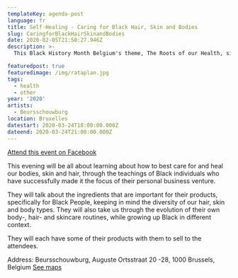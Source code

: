 ```yaml
---
templateKey: agenda-post
language: fr
title: Self-Healing - Caring for Black Hair, Skin and Bodies
slug: CaringforBlackHairSkinandBodies
date: 2020-02-05T21:50:27.946Z
description: >-
  This Black History Month Belgium's theme, The Roots of our Health, signifies going deep into what makes our bodies health, which includes caring the right way about our melanated skin, nurturing healthy hair from the root and treating your body to healing rituals, especially when you know the cultural significance our hair, skin and bodies.

featuredpost: true
featuredimage: /img/rataplan.jpg
tags:
  - health
  - other
year: '2020'
artists:
  - Beursschouwburg
location: Bruxelles
datestart: 2020-03-24T18:00:00.000Z
dateend: 2020-03-24T21:00:00.000Z
---
```

[Attend this event on Facebook](https://www.facebook.com/events/146759283141655/)



This evening will be all about learning about how to best care for and heal our bodies, skin and hair, through the teachings of Black individuals who have successfully made it the focus of their personal business venture.

They will talk about the ingredients that are important for their products, specifically for Black People, keeping in mind the diversity of our hair, skin and body types. They will also take us through the evolution of their own body-, hair- and skincare routines, while growing up Black in different context.

They will each have some of their products with them to sell to the attendees.

Address: Beursschouwburg, Auguste Ortsstraat 20 -28, 1000 Brussels, Belgium [See maps](https://goo.gl/maps/DhBu8cak4gTzckgZA)
